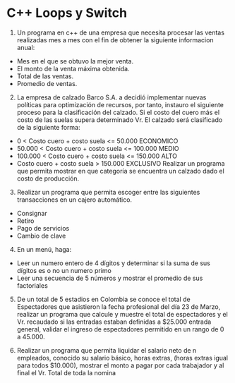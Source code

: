 # C++ Loops y Switch
1.	Un programa en c++ de una empresa que necesita procesar las ventas realizadas mes a mes con el fin de obtener la siguiente informacion anual:
- Mes en el que se obtuvo la mejor venta.
- El monto de la venta máxima obtenida.
- Total de las ventas.
- Promedio de ventas.

2.	La empresa de calzado Barco S.A. a decidió implementar nuevas políticas para optimización de recursos, por tanto, instauro el siguiente proceso para la clasificación del calzado. Si el costo del cuero más el costo de las suelas supera determinado Vr. El calzado será clasificado de la siguiente forma:
- 0 < Costo cuero + costo suela <= 50.000 ECONOMICO
- 50.000 < Costo cuero + costo suela <= 100.000 MEDIO
- 100.000 < Costo cuero + costo suela <= 150.000 ALTO
- Costo cuero + costo suela > 150.000 EXCLUSIVO
Realizar un programa que permita mostrar en que categoría se encuentra un calzado dado el costo de producción.
3.	Realizar un programa que permita escoger entre las siguientes transacciones en un cajero automático.
- Consignar
- Retiro
- Pago de servicios
- Cambio de clave
4.	En un menú, haga:
- Leer un numero entero de 4 dígitos y determinar si la suma de sus dígitos es o no un numero primo
- Leer una secuencia de 5 números y mostrar el promedio de sus factoriales

5.	De un total de 5 estadios en Colombia se conoce el total de Espectadores que asistieron la fecha profesional del día 23 de Marzo, realizar un programa que calcule y muestre el total de espectadores y el Vr. recaudado si las entradas estaban definidas a $25.000 entrada general, validar el ingreso de espectadores permitido en un rango de 0 a 45.000.

6.	Realizar un programa que permita liquidar el salario neto de n empleados, conocido su salario básico, horas extras, (horas extras igual para todos $10.000), mostrar el monto a pagar por cada trabajador y al final el Vr. Total de toda la nomina
